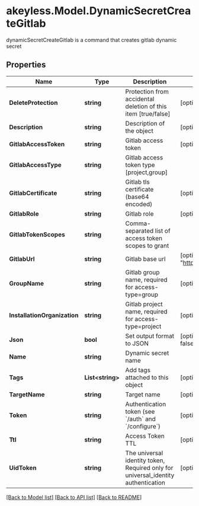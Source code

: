 # akeyless.Model.DynamicSecretCreateGitlab
dynamicSecretCreateGitlab is a command that creates gitlab dynamic secret

## Properties

Name | Type | Description | Notes
------------ | ------------- | ------------- | -------------
**DeleteProtection** | **string** | Protection from accidental deletion of this item [true/false] | [optional] 
**Description** | **string** | Description of the object | [optional] 
**GitlabAccessToken** | **string** | Gitlab access token | [optional] 
**GitlabAccessType** | **string** | Gitlab access token type [project,group] | 
**GitlabCertificate** | **string** | Gitlab tls certificate (base64 encoded) | [optional] 
**GitlabRole** | **string** | Gitlab role | [optional] 
**GitlabTokenScopes** | **string** | Comma-separated list of access token scopes to grant | 
**GitlabUrl** | **string** | Gitlab base url | [optional] [default to "https://gitlab.com/"]
**GroupName** | **string** | Gitlab group name, required for access-type&#x3D;group | [optional] 
**InstallationOrganization** | **string** | Gitlab project name, required for access-type&#x3D;project | [optional] 
**Json** | **bool** | Set output format to JSON | [optional] [default to false]
**Name** | **string** | Dynamic secret name | 
**Tags** | **List&lt;string&gt;** | Add tags attached to this object | [optional] 
**TargetName** | **string** | Target name | [optional] 
**Token** | **string** | Authentication token (see &#x60;/auth&#x60; and &#x60;/configure&#x60;) | [optional] 
**Ttl** | **string** | Access Token TTL | [optional] 
**UidToken** | **string** | The universal identity token, Required only for universal_identity authentication | [optional] 

[[Back to Model list]](../README.md#documentation-for-models) [[Back to API list]](../README.md#documentation-for-api-endpoints) [[Back to README]](../README.md)


